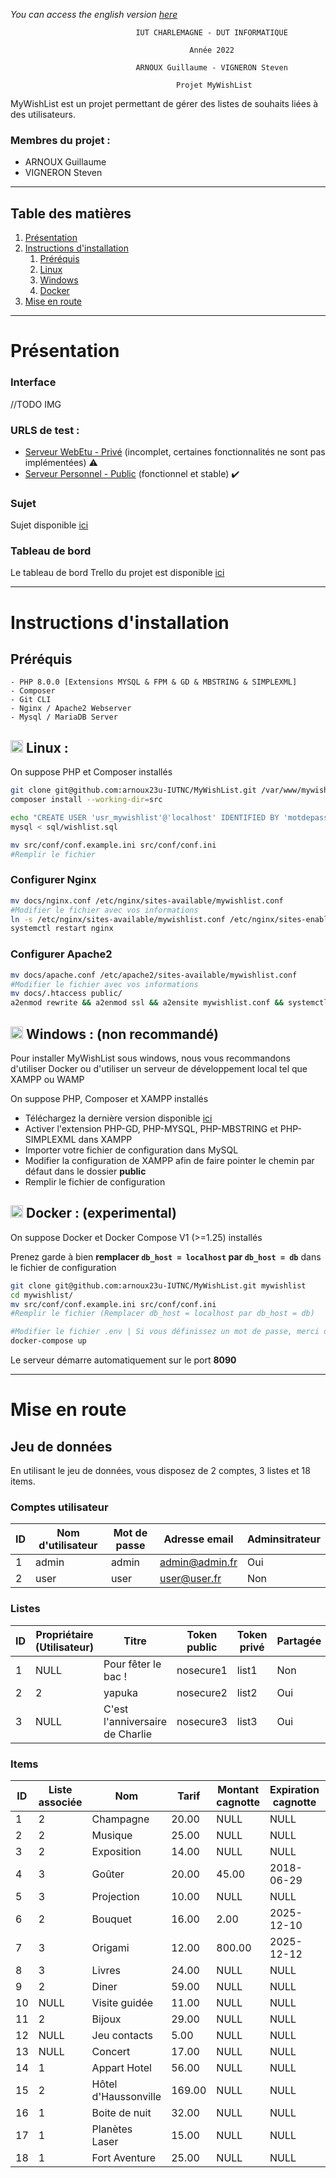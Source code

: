 *You can access the english version [here](README-EN.md)*

                                IUT CHARLEMAGNE - DUT INFORMATIQUE

                                            Année 2022

                                ARNOUX Guillaume - VIGNERON Steven

                                         Projet MyWishList

MyWishList est un projet permettant de gérer des listes de souhaits liées à des utilisateurs.

### Membres du projet :
- ARNOUX Guillaume
- VIGNERON Steven

*****
## Table des matières
1. [Présentation](#presentation)
2. [Instructions d'installation](#instructions)
   1. [Préréquis](#required)
   2. [Linux](#unix)
   3. [Windows](#windows)
   4. [Docker](#docker)
3. [Mise en route](#startup)
*****

<div id="presentation"></div>

# Présentation

### Interface

//TODO IMG

### URLS de test : 
- [Serveur WebEtu - Privé](https://webetu.iutnc.univ-lorraine.fr/www/arnoux23u/mywishlist/) (incomplet, certaines fonctionnalités ne sont pas implémentées) ⚠️
- [Serveur Personnel - Public](https://mywishlist.garnx.fr/) (fonctionnel et stable) ✔️

### Sujet
Sujet disponible [ici](docs/wishlist_2018.pdf)

### Tableau de bord
Le tableau de bord Trello du projet est disponible [ici](https://trello.com/b/2Z3HzkIZ/mywishlist)

---

<div id="instructions"></div>

# Instructions d'installation

<div id="required"></div>

## Préréquis

    - PHP 8.0.0 [Extensions MYSQL & FPM & GD & MBSTRING & SIMPLEXML]
    - Composer
    - Git CLI
    - Nginx / Apache2 Webserver
    - Mysql / MariaDB Server

<div id="unix"></div>

## <img height="20px" src="https://cdn-icons-png.flaticon.com/512/6124/6124995.png"> Linux :

On suppose PHP et Composer installés

```sh
git clone git@github.com:arnoux23u-IUTNC/MyWishList.git /var/www/mywishlist && cd /var/www/mywishlist
composer install --working-dir=src

echo "CREATE USER 'usr_mywishlist'@'localhost' IDENTIFIED BY 'motdepasse';" | mysql
mysql < sql/wishlist.sql

mv src/conf/conf.example.ini src/conf/conf.ini
#Remplir le fichier
```

### Configurer Nginx
```sh
mv docs/nginx.conf /etc/nginx/sites-available/mywishlist.conf
#Modifier le fichier avec vos informations
ln -s /etc/nginx/sites-available/mywishlist.conf /etc/nginx/sites-enabled/mywishlist.conf
systemctl restart nginx
```
### Configurer Apache2
```sh
mv docs/apache.conf /etc/apache2/sites-available/mywishlist.conf
#Modifier le fichier avec vos informations
mv docs/.htaccess public/
a2enmod rewrite && a2enmod ssl && a2ensite mywishlist.conf && systemctl restart apache2
```

<div id="windows"></div>

## <img height="20px" src="https://cdn-icons-png.flaticon.com/512/888/888882.png"> Windows : (non recommandé)

Pour installer MyWishList sous windows, nous vous recommandons d'utiliser Docker ou d'utiliser un serveur de développement local tel que XAMPP ou WAMP

On suppose PHP, Composer et XAMPP installés

- Téléchargez la dernière version disponible [ici](https://github.com/arnoux23u-IUTNC/MyWishList/releases/latest/)
- Activer l'extension PHP-GD, PHP-MYSQL, PHP-MBSTRING et PHP-SIMPLEXML dans XAMPP
- Importer votre fichier de configuration dans MySQL
- Modifier la configuration de XAMPP afin de faire pointer le chemin par défaut dans le dossier **public**
- Remplir le fichier de configuration

<div id="docker"></div>

## <img height="20px" src="https://cdn-icons-png.flaticon.com/512/919/919853.png"> Docker : (experimental)

On suppose Docker et Docker Compose V1 (>=1.25) installés

Prenez garde à bien **remplacer `db_host = localhost` par `db_host = db`** dans le fichier de configuration

```sh
git clone git@github.com:arnoux23u-IUTNC/MyWishList.git mywishlist
cd mywishlist/
mv src/conf/conf.example.ini src/conf/conf.ini
#Remplir le fichier (Remplacer db_host = localhost par db_host = db)

#Modifier le fichier .env | Si vous définissez un mot de passe, merci de le compléter également dans le fichier vu précedemment
docker-compose up
```
Le serveur démarre automatiquement sur le port **8090**

<div id="startup"></div>

---
# Mise en route

## Jeu de données

En utilisant le jeu de données, vous disposez de 2 comptes, 3 listes et 18 items.

### Comptes utilisateur

|ID|Nom d'utilisateur|Mot de passe|Adresse email|Adminsitrateur|
|-----------|-----------|-----------|-----------|-----------|
|1|admin|admin|admin@admin.fr|Oui|
|2|user|user|user@user.fr|Non|

### Listes

|ID|Propriétaire (Utilisateur)|Titre|Token public|Token privé|Partagée|Publique|
|---------|---------|---------|---------|---------|---------|---------|
1|NULL|Pour fêter le bac !|nosecure1|list1|Non|Non|
2|2|yapuka|nosecure2|list2|Oui|Non|
3|NULL|C\'est l\'anniversaire de Charlie|nosecure3|list3|Oui|Oui|

### Items

|ID|Liste associée|Nom|Tarif|Montant cagnotte|Expiration cagnotte|Réservé|
|---------|---------|---------|---------|---------|---------|---------|
1|2|Champagne|20.00|NULL|NULL|Non|
2|2|Musique|25.00|NULL|NULL|Non|
3|2|Exposition|14.00|NULL|NULL|Non|
4|3|Goûter|20.00|45.00|2018-06-29|Non|
5|3|Projection|10.00|NULL|NULL|Non|
6|2|Bouquet|16.00|2.00|2025-12-10|Non|
7|3|Origami|12.00|800.00|2025-12-12|Oui|
8|3|Livres|24.00|NULL|NULL|Oui|
9|2|Diner|59.00|NULL|NULL|Non|
10|NULL|Visite guidée|11.00|NULL|NULL|Non|
11|2|Bijoux|29.00|NULL|NULL|Non|
12|NULL|Jeu contacts|5.00|NULL|NULL|Non|
13|NULL|Concert|17.00|NULL|NULL|Non|
14|1|Appart Hotel|56.00|NULL|NULL|Non|
15|2|Hôtel d\'Haussonville|169.00|NULL|NULL|Non|
16|1|Boite de nuit|32.00|NULL|NULL|Non|
17|1|Planètes Laser|15.00|NULL|NULL|Non|
18|1|Fort Aventure|25.00|NULL|NULL|Non|
